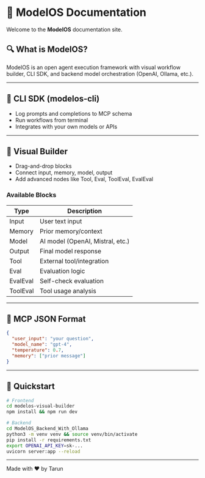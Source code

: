 # 🧠 ModelOS Documentation

Welcome to the **ModelOS** documentation site.

## 🔍 What is ModelOS?

ModelOS is an open agent execution framework with visual workflow builder, CLI SDK, and backend model orchestration (OpenAI, Ollama, etc.).

---

## 🧰 CLI SDK (modelos-cli)

- Log prompts and completions to MCP schema
- Run workflows from terminal
- Integrates with your own models or APIs

---

## 🧠 Visual Builder

- Drag-and-drop blocks
- Connect input, memory, model, output
- Add advanced nodes like Tool, Eval, ToolEval, EvalEval

### Available Blocks

| Type       | Description |
|------------|-------------|
| Input      | User text input |
| Memory     | Prior memory/context |
| Model      | AI model (OpenAI, Mistral, etc.) |
| Output     | Final model response |
| Tool       | External tool/integration |
| Eval       | Evaluation logic |
| EvalEval   | Self-check evaluation |
| ToolEval   | Tool usage analysis |

---

## 📄 MCP JSON Format

```json
{
  "user_input": "your question",
  "model_name": "gpt-4",
  "temperature": 0.7,
  "memory": ["prior message"]
}
```

---

## 🚀 Quickstart

```bash
# Frontend
cd modelos-visual-builder
npm install && npm run dev

# Backend
cd ModelOS_Backend_With_Ollama
python3 -m venv venv && source venv/bin/activate
pip install -r requirements.txt
export OPENAI_API_KEY=sk-...
uvicorn server:app --reload
```

---
Made with ❤️ by Tarun
